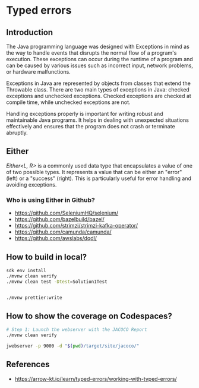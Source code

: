 # Typed errors

## Introduction

The Java programming language was designed with Exceptions in mind as the way to handle events that disrupts the normal flow of a program's execution. These exceptions can occur during the runtime of a program and can be caused by various issues such as incorrect input, network problems, or hardware malfunctions.

Exceptions in Java are represented by objects from classes that extend the Throwable class. There are two main types of exceptions in Java: checked exceptions and unchecked exceptions. Checked exceptions are checked at compile time, while unchecked exceptions are not.

Handling exceptions properly is important for writing robust and maintainable Java programs. It helps in dealing with unexpected situations effectively and ensures that the program does not crash or terminate abruptly.

## Either

*Either<L, R>* is a commonly used data type that encapsulates a value of one of two possible types. It represents a value that can be either an "error" (left) or a "success" (right). This is particularly useful for error handling and avoiding exceptions.

### Who is using Either in Github?

- https://github.com/SeleniumHQ/selenium/
- https://github.com/bazelbuild/bazel/
- https://github.com/strimzi/strimzi-kafka-operator/
- https://github.com/camunda/camunda/
- https://github.com/awslabs/dqdl/

## How to build in local?

```bash
sdk env install
./mvnw clean verify
./mvnw clean test -Dtest=Solution1Test


./mvnw prettier:write
```

## How to show the coverage on Codespaces?

```bash
# Step 1: Launch the webserver with the JACOCO Report
./mvnw clean verify

jwebserver -p 9000 -d "$(pwd)/target/site/jacoco/"
```

## References

- https://arrow-kt.io/learn/typed-errors/working-with-typed-errors/

